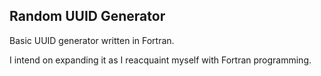 ## Random UUID Generator

Basic UUID generator written in Fortran.

I intend on expanding it as I reacquaint myself with Fortran programming.